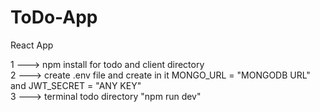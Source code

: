 # ToDo-App
React App

1 ---> npm install for todo and client directory    
2 ---> create .env file and create in it MONGO_URL = "MONGODB URL" and JWT_SECRET = "ANY KEY"   
3 ---> terminal todo directory  "npm run dev"
